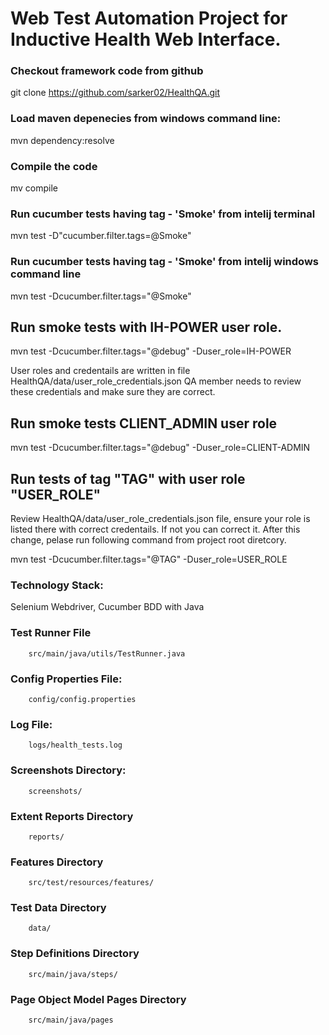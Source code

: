 # Web Test Automation Project for Inductive Health Web Interface.


### Checkout framework code from github
   git clone https://github.com/sarker02/HealthQA.git

### Load maven depenecies from windows command line:
   mvn dependency:resolve

### Compile the code
   mv compile

### Run cucumber tests having tag - 'Smoke' from intelij terminal 
   mvn test -D"cucumber.filter.tags=@Smoke"

### Run cucumber tests having tag - 'Smoke' from intelij windows command line 
   mvn test -Dcucumber.filter.tags="@Smoke"

## Run smoke tests with IH-POWER user role.
   mvn test -Dcucumber.filter.tags="@debug" -Duser_role=IH-POWER

User roles and credentails are written in file HealthQA/data/user_role_credentials.json
QA member needs to review these credentials and make sure they are correct.

## Run smoke tests CLIENT_ADMIN user role
   mvn test -Dcucumber.filter.tags="@debug" -Duser_role=CLIENT-ADMIN

## Run tests of tag "TAG" with user role "USER_ROLE"
Review HealthQA/data/user_role_credentials.json file, ensure your role is listed there with correct credentails.
If not you can correct it.
After this change, pelase run following command from project root diretcory.
 
   mvn test -Dcucumber.filter.tags="@TAG" -Duser_role=USER_ROLE


### Technology Stack:
   Selenium Webdriver, Cucumber BDD with Java
   

### Test Runner File
		src/main/java/utils/TestRunner.java

### Config Properties File:
		config/config.properties

### Log File:
		logs/health_tests.log

### Screenshots Directory:
		screenshots/
		
### Extent Reports Directory
		reports/
	
### Features Directory
		src/test/resources/features/
		
### Test Data Directory
		data/
		
### Step Definitions Directory
		src/main/java/steps/
		
### Page Object Model Pages Directory
		src/main/java/pages
		
		


